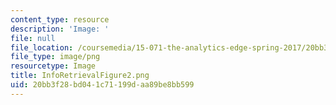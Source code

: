 ```yaml
---
content_type: resource
description: 'Image: '
file: null
file_location: /coursemedia/15-071-the-analytics-edge-spring-2017/20bb3f28bd041c71199daa89be8bb599_InfoRetrievalFigure2.png
file_type: image/png
resourcetype: Image
title: InfoRetrievalFigure2.png
uid: 20bb3f28-bd04-1c71-199d-aa89be8bb599
---
```


